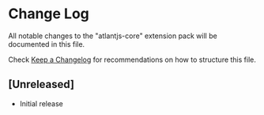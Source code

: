# Change Log

All notable changes to the "atlantjs-core" extension pack will be documented in this file.

Check [Keep a Changelog](http://keepachangelog.com/) for recommendations on how to structure this file.

## [Unreleased]

- Initial release
